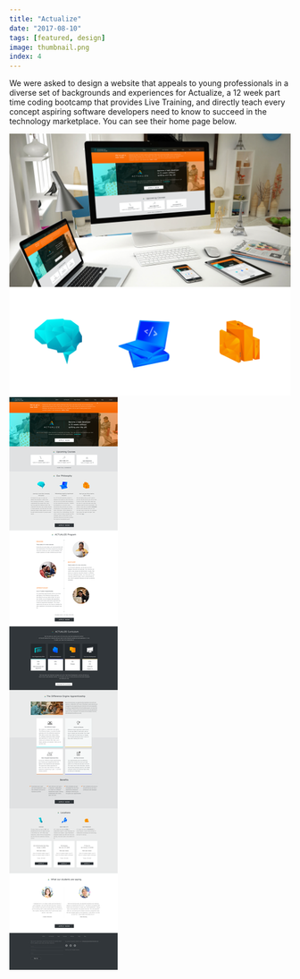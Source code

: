 ```yaml
---
title: "Actualize"
date: "2017-08-10"
tags: [featured, design]
image: thumbnail.png
index: 4
---
```


We were asked to design a website that appeals to young professionals in a diverse set of backgrounds and experiences for Actualize, a 12 week part time coding bootcamp that provides Live Training, and directly teach every concept aspiring software developers need to know to succeed in the technology marketplace. You can see their home page below.

![Responsive Site](./hero.png "Responsive Views")
![Philosophy Icons](./icons.png "Actualize Icons")
![Actualize Homepage](./homepage.png "Actualize Homepage")
